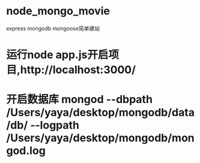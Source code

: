 # node_mongo_movie
express  mongodb  mongoose简单建站
# 运行node app.js开启项目,http://localhost:3000/  

# 开启数据库 mongod --dbpath /Users/yaya/desktop/mongodb/data/db/ --logpath /Users/yaya/desktop/mongodb/mongod.log  

